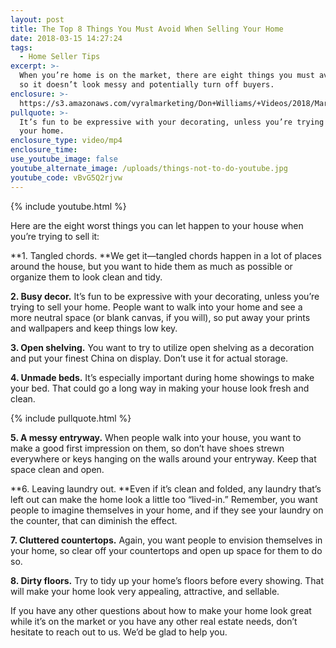 ```yaml
---
layout: post
title: The Top 8 Things You Must Avoid When Selling Your Home
date: 2018-03-15 14:27:24
tags:
  - Home Seller Tips
excerpt: >-
  When you’re home is on the market, there are eight things you must avoid doing
  so it doesn’t look messy and potentially turn off buyers.
enclosure: >-
  https://s3.amazonaws.com/vyralmarketing/Don+Williams/+Videos/2018/March/Don+Williams+Group-+The+Top+8+Things+You+Must+Avoid+When+Selling+Your+Home.mp4
pullquote: >-
  It’s fun to be expressive with your decorating, unless you’re trying to sell
  your home.
enclosure_type: video/mp4
enclosure_time:
use_youtube_image: false
youtube_alternate_image: /uploads/things-not-to-do-youtube.jpg
youtube_code: vBvG5Q2rjvw
---
```


{% include youtube.html %}

Here are the eight worst things you can let happen to your house when you’re trying to sell it:

**1. Tangled chords.&nbsp;**We get it—tangled chords happen in a lot of places around the house, but you want to hide them as much as possible or organize them to look clean and tidy.

**2. Busy decor.** It’s fun to be expressive with your decorating, unless you’re trying to sell your home. People want to walk into your home and see a more neutral space (or blank canvas, if you will), so put away your prints and wallpapers and keep things low key.

**3. Open shelving.** You want to try to utilize open shelving as a decoration and put your finest China on display. Don’t use it for actual storage.

**4. Unmade beds.** It’s especially important during home showings to make your bed. That could go a long way in making your house look fresh and clean.

{% include pullquote.html %}

**5. A messy entryway.** When people walk into your house, you want to make a good first impression on them, so don’t have shoes strewn everywhere or keys hanging on the walls around your entryway. Keep that space clean and open.

**6. Leaving laundry out.&nbsp;**Even if it’s clean and folded, any laundry that’s left out can make the home look a little too “lived-in.” Remember, you want people to imagine themselves in your home, and if they see your laundry on the counter, that can diminish the effect.

**7. Cluttered countertops.** Again, you want people to envision themselves in your home, so clear off your countertops and open up space for them to do so.

**8. Dirty floors.** Try to tidy up your home’s floors before every showing. That will make your home look very appealing, attractive, and sellable.

If you have any other questions about how to make your home look great while it’s on the market or you have any other real estate needs, don’t hesitate to reach out to us. We’d be glad to help you.